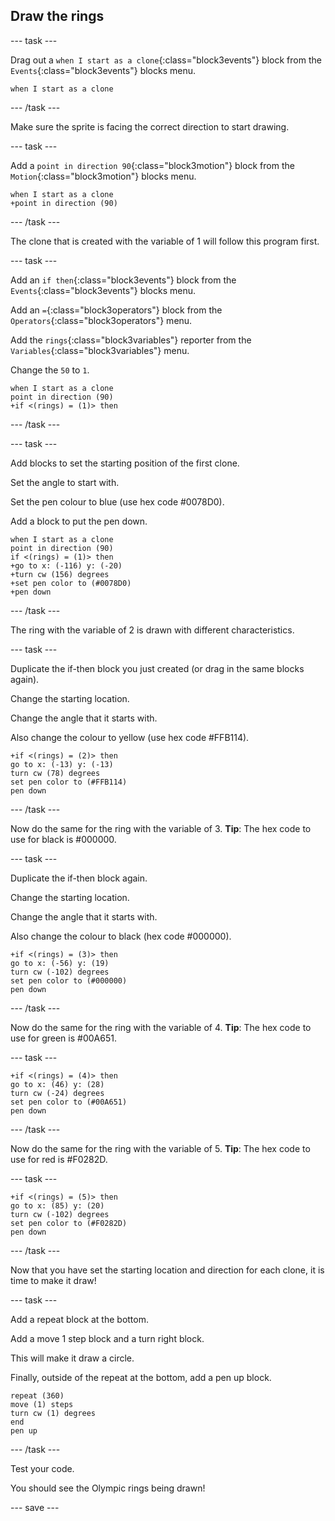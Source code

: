 ## Draw the rings

--- task ---

Drag out a `when I start as a clone`{:class="block3events"} block from the `Events`{:class="block3events"} blocks menu.

```blocks3
when I start as a clone
```

--- /task ---

Make sure the sprite is facing the correct direction to start drawing.

--- task ---

Add a `point in direction 90`{:class="block3motion"} block from the `Motion`{:class="block3motion"} blocks menu.

```blocks3
when I start as a clone
+point in direction (90)
```

--- /task ---

The clone that is created with the variable of 1 will follow this program first.

--- task ---

Add an `if then`{:class="block3events"} block from the `Events`{:class="block3events"} blocks menu.

Add an `=`{:class="block3operators"} block from the `Operators`{:class="block3operators"} menu.

Add the `rings`{:class="block3variables"} reporter from the `Variables`{:class="block3variables"} menu.

Change the `50` to `1`. 

```blocks3
when I start as a clone
point in direction (90)
+if <(rings) = (1)> then
```

--- /task ---

--- task ---

Add blocks to set the starting position of the first clone.

Set the angle to start with. 

Set the pen colour to blue (use hex code #0078D0).

Add a block to put the pen down.

```blocks3
when I start as a clone
point in direction (90)
if <(rings) = (1)> then
+go to x: (-116) y: (-20)
+turn cw (156) degrees
+set pen color to (#0078D0)
+pen down
```

--- /task ---

The ring with the variable of 2 is drawn with different characteristics.

--- task ---

Duplicate the if-then block you just created (or drag in the same blocks again). 

Change the starting location.

Change the angle that it starts with. 

Also change the colour to yellow (use hex code #FFB114).

```blocks3
+if <(rings) = (2)> then
go to x: (-13) y: (-13)
turn cw (78) degrees
set pen color to (#FFB114)
pen down
```

--- /task ---

Now do the same for the ring with the variable of 3.
**Tip**: The hex code to use for black is #000000.

--- task ---

Duplicate the if-then block again. 

Change the starting location. 

Change the angle that it starts with. 

Also change the colour to black (hex code #000000).

```blocks3
+if <(rings) = (3)> then
go to x: (-56) y: (19)
turn cw (-102) degrees
set pen color to (#000000)
pen down
```

--- /task ---

Now do the same for the ring with the variable of 4.
**Tip**: The hex code to use for green is #00A651.

--- task ---

```blocks3
+if <(rings) = (4)> then
go to x: (46) y: (28)
turn cw (-24) degrees
set pen color to (#00A651)
pen down
```

--- /task ---

Now do the same for the ring with the variable of 5.
**Tip**: The hex code to use for red is #F0282D.

--- task ---

```blocks3
+if <(rings) = (5)> then
go to x: (85) y: (20)
turn cw (-102) degrees
set pen color to (#F0282D)
pen down
```

--- /task ---

Now that you have set the starting location and direction for each clone, it is time to make it draw! 

--- task ---

Add a repeat block at the bottom. 

Add a move 1 step block and a turn right block. 

This will make it draw a circle.

Finally, outside of the repeat at the bottom, add a pen up block.

```blocks3
repeat (360)
move (1) steps
turn cw (1) degrees
end
pen up
```

--- /task ---

Test your code. 

You should see the Olympic rings being drawn!


--- save ---
